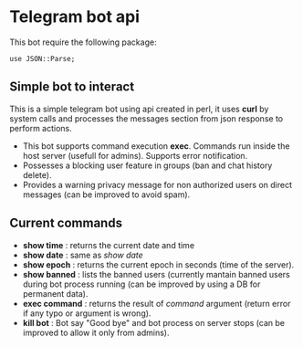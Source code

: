 # Telegram bot api
This bot require the following package:
```prl
use JSON::Parse;
```
## Simple bot to interact

This is a simple telegram bot using api created in perl, it uses **curl** by system calls and processes the messages section from json response to perform actions.

* This bot supports command execution **exec**. Commands run inside the host server (usefull for admins). Supports error notification.
* Possesses a blocking user feature in groups (ban and chat history delete).
* Provides a warning privacy message for non authorized users on direct messages (can be improved to avoid spam).

## Current commands

* **show time** : returns the current date and time
* **show date** : same as _show date_
* **show epoch** : returns the current epoch in seconds (time of the server).
* **show banned** : lists the banned users (currently mantain banned users during bot process running (can be improved by using a DB for permanent data).
* **exec command** : returns the result of _command_ argument (return error if any typo or argument is wrong).
* **kill bot** : Bot say "Good bye" and bot process on server stops (can be improved to allow it only from admins).
